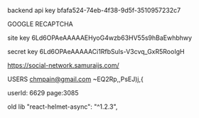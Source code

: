 <!-- https://www.youtube.com/playlist?list=PLcvhF2Wqh7DNVy1OCUpG3i5lyxyBWhGZ8 -->

backend api key
bfafa524-74eb-4f38-9d5f-3510957232c7

GOOGLE RECAPTCHA

site key
6Ld6OPAeAAAAAEHyoG4wzb63HV55s9hBaEwhbhwy

secret key
6Ld6OPAeAAAAACi1RfbSuls-V3cvq_GxR5RooIgH

https://social-network.samuraijs.com/

USERS
chmpain@gmail.com
~EQ2Rp,,PsEJ)j,{

userId: 6629
page:3085


old lib
  "react-helmet-async": "^1.2.3",